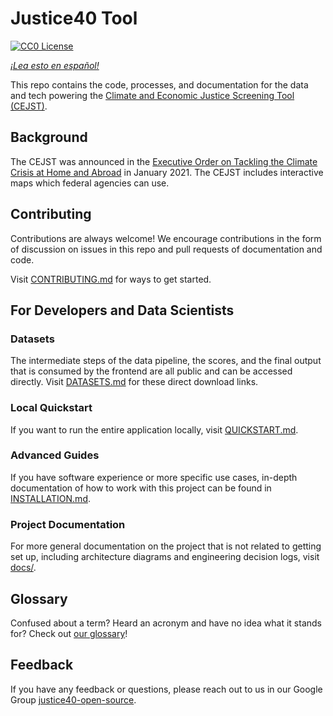 # Justice40 Tool

[![CC0 License](https://img.shields.io/badge/license-CCO--1.0-brightgreen)](https://github.com/DOI-DO/j40-cejst-2/blob/main/LICENSE.md)

_[¡Lea esto en español!](README-es.md)_

This repo contains the code, processes, and documentation for the data and tech powering the [Climate and Economic Justice Screening Tool (CEJST)](https://screeningtool.geoplatform.gov).

## Background

The CEJST was announced in the [Executive Order on Tackling the Climate Crisis at Home and Abroad](https://www.federalregister.gov/documents/2021/02/01/2021-02177/tackling-the-climate-crisis-at-home-and-abroad) in January 2021. The CEJST includes interactive maps which federal agencies can use.

## Contributing

Contributions are always welcome! We encourage contributions in the form of discussion on issues in this repo and pull requests of documentation and code.

Visit [CONTRIBUTING.md](CONTRIBUTING.md) for ways to get started.

## For Developers and Data Scientists

### Datasets

The intermediate steps of the data pipeline, the scores, and the final output that is consumed by the frontend are all public and can be accessed directly. Visit [DATASETS.md](DATASETS.md) for these direct download links.

### Local Quickstart

If you want to run the entire application locally, visit [QUICKSTART.md](QUICKSTART.md).

### Advanced Guides

If you have software experience or more specific use cases, in-depth documentation of how to work with this project can be found in [INSTALLATION.md](INSTALLATION.md).

### Project Documentation

For more general documentation on the project that is not related to getting set up, including architecture diagrams and engineering decision logs, visit [docs/](docs/).

## Glossary

Confused about a term? Heard an acronym and have no idea what it stands for? Check out [our glossary](docs/glossary.md)!

## Feedback

If you have any feedback or questions, please reach out to us in our Google Group [justice40-open-source](https://groups.google.com/g/justice40-open-source).

